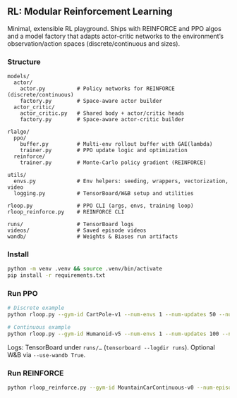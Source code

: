 ## RL: Modular Reinforcement Learning

Minimal, extensible RL playground. Ships with REINFORCE and PPO algos and a model factory that adapts actor-critic networks to the environment’s observation/action spaces (discrete/continuous and sizes).

### Structure
```
models/
  actor/
    actor.py          # Policy networks for REINFORCE (discrete/continuous)
    factory.py        # Space-aware actor builder
  actor_critic/
    actor_critic.py   # Shared body + actor/critic heads
    factory.py        # Space-aware actor-critic builder

rlalgo/
  ppo/
    buffer.py         # Multi-env rollout buffer with GAE(lambda)
    trainer.py        # PPO update logic and optimization
  reinforce/
    trainer.py        # Monte-Carlo policy gradient (REINFORCE)

utils/
  envs.py             # Env helpers: seeding, wrappers, vectorization, video
  logging.py          # TensorBoard/W&B setup and utilities

rloop.py              # PPO CLI (args, envs, training loop)
rloop_reinforce.py    # REINFORCE CLI

runs/                 # TensorBoard logs
videos/               # Saved episode videos
wandb/                # Weights & Biases run artifacts
```

### Install
```bash
python -m venv .venv && source .venv/bin/activate
pip install -r requirements.txt
```

### Run PPO
```bash
# Discrete example
python rloop.py --gym-id CartPole-v1 --num-envs 1 --num-updates 50 --num-steps 1024

# Continuous example
python rloop.py --gym-id Humanoid-v5 --num-envs 1 --num-updates 100 --num-steps 2048
```
Logs: TensorBoard under `runs/…` (`tensorboard --logdir runs`). Optional W&B via `--use-wandb True`.

### Run REINFORCE

```bash
python rloop_reinforce.py --gym-id MountainCarContinuous-v0 --num-episodes 1000
```
